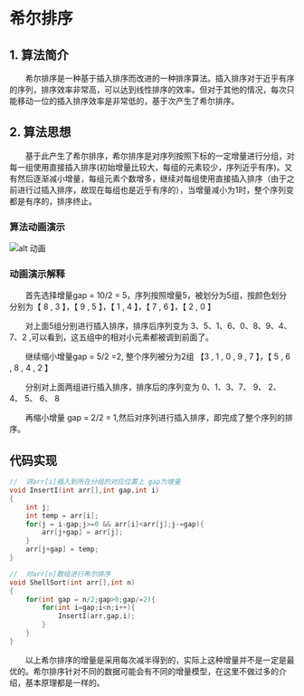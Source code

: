 # 希尔排序

## 1. 算法简介

&emsp;&emsp;希尔排序是一种基于插入排序而改进的一种排序算法。插入排序对于近乎有序的序列，排序效率非常高，可以达到线性排序的效率。但对于其他的情况，每次只能移动一位的插入排序效率是非常低的，基于次产生了希尔排序。

## 2. 算法思想

&emsp;&emsp;基于此产生了希尔排序，希尔排序是对序列按照下标的一定增量进行分组，对每一组使用直接插入排序(初始增量比较大，每组的元素较少，序列近乎有序)。又有然后逐渐减小增量，每组元素个数增多，继续对每组使用直接插入排序（由于之前进行过插入排序，故现在每组也是近乎有序的），当增量减小为1时，整个序列变都是有序的，排序终止。



### 算法动画演示

![alt 动画](/home/hesp/Documents/DataStructure-Algorithm/Picture/1940317-0f04f8b6aec097bb.gif)

### 动画演示解释

&emsp;&emsp;首先选择增量gap = 10/2 = 5，序列按照增量5，被划分为5组，按颜色划分分别为【 8 , 3 】，【 9 , 5 】，【 1 , 4 】，【 7 , 6 】，【 2 , 0 】

&emsp;&emsp;对上面5组分别进行插入排序，排序后序列变为  3、5、1、6、0、8、9、4、7、2 ,可以看到，这五组中的相对小元素都被调到前面了。

&emsp;&emsp;继续缩小增量gap = 5/2 =2, 整个序列被分为2组  【3 , 1 , 0 , 9 , 7  】，【 5 , 6 , 8 , 4 , 2  】

&emsp;&emsp;分别对上面两组进行插入排序，排序后的序列变为 0、1、3、7、 9、 2、 4、 5、 6、 8

&emsp;&emsp;再缩小增量 gap = 2/2 = 1,然后对序列进行插入排序，即完成了整个序列的排序。

## 代码实现

```c
//  讲arr[i]插入到所在分组的对应位置上 gap为增量
void InsertI(int arr[],int gap,int i)
{
    int j;
    int temp = arr[i];
    for(j = i-gap;j>=0 && arr[i]<arr[j];j-=gap){
        arr[j+gap] = arr[j];
    }
    arr[j+gap] = temp;
}

//  对arr[n]数组进行希尔排序
void ShellSort(int arr[],int n)
{
    for(int gap = n/2;gap>0;gap/=2){
        for(int i=gap;i<n;i++){
            InsertI(arr,gap,i);
        }
    }
}
```

&emsp;&emsp;以上希尔排序的增量是采用每次减半得到的，实际上这种增量并不是一定是最优的。希尔排序针对不同的数据可能会有不同的增量模型，在这里不做过多的介绍，基本原理都是一样的。